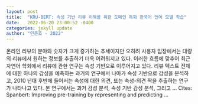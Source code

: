 ```yaml
---
layout: post
title:  "KRU-BERT: 속성 기반 리뷰 이해를 위한 도메인 특화 한국어 언어 모델 학습"
date:   2022-06-20 23:00:52 -0400
categories: jekyll update
author: "민준호 - 2022"
---
```

온라인 리뷰의 분야와 숫자가 크게 증가하는 추세이지만 오히려 사용자 입장에서는 대량의 리뷰에서 원하는 정보를 추출하기 더욱 어려워지고 있다. 이러한 흐름에 맞추어 최근 자연어 학회에서 리뷰에 관한 연구는 속성 기반으로 이루어지고 있다. 리뷰 텍스트 전체에 대한 하나의 감성을 예측하는 과거의 연구에서 나아가 속성 기반으로 감성을 분석하고, 2010 년대 후반에 들어서는 속성에 대한 의견, 또는 속성-의견 짝을 추출하는 연구가 나타나고 있다. 본 연구에서는 과거 감성 분석, 속성 기반 감성 분석, 그리고 …
Cites: ‪Spanbert: Improving pre-training by representing and predicting …‬  